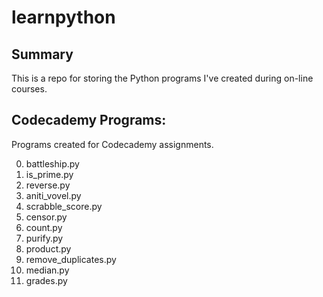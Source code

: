 # learnpython


## Summary
This is a repo for storing the Python programs I've created during on-line courses. 


## Codecademy Programs:

Programs created for Codecademy assignments.

0.	battleship.py
0. is_prime.py
0. reverse.py
0. aniti_vovel.py
0. scrabble_score.py
0. censor.py
0. count.py
0. purify.py
0. product.py
0. remove_duplicates.py
0. median.py
0. grades.py